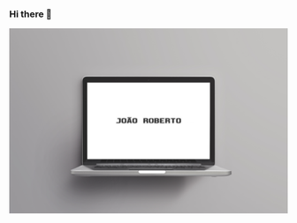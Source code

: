 ### Hi there 👋
<img src="https://github.com/Joao4584/Joao4584/blob/main/30.jpg?raw=true">
<!--
**Joao4584/Joao4584** is a ✨ _special_ ✨ repository because its `README.md` (this file) appears on your GitHub profile.

Here are some ideas to get you started:

- 🔭 I’m currently working on ...
- 🌱 I’m currently learning ...
- 👯 I’m looking to collaborate on ...
- 🤔 I’m looking for hel with ...
- 💬 Ask me about ...
- 📫 How to reach me: ...
- 😄 Pronouns: ...
- ⚡ Fun fact: ...
-->
